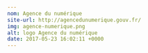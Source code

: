 ```yaml
---
nom: Agence du numérique
site-url: http://agencedunumerique.gouv.fr/
img: agence-numerique.png
alt: logo Agence du numérique
date: 2017-05-23 16:02:11 +0000
---
```

